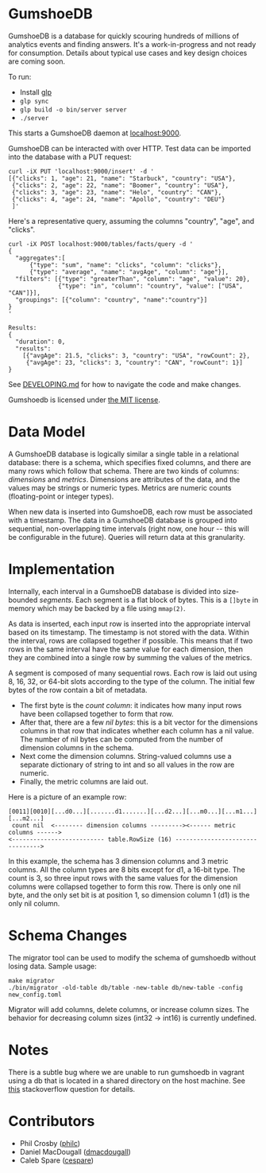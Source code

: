 GumshoeDB
=========

GumshoeDB is a database for quickly scouring hundreds of millions of analytics events and finding
answers. It's a work-in-progress and not ready for consumption. Details about typical use cases and key design
choices are coming soon.

To run:

* Install [glp](https://github.com/cespare/glp)
* `glp sync`
* `glp build -o bin/server server`
* `./server`

This starts a GumshoeDB daemon at [localhost:9000](http://localhost:9000).

GumshoeDB can be interacted with over HTTP. Test data can be imported into the database with a PUT request:

    curl -iX PUT 'localhost:9000/insert' -d '
    [{"clicks": 1, "age": 21, "name": "Starbuck", "country": "USA"},
     {"clicks": 2, "age": 22, "name": "Boomer", "country": "USA"},
     {"clicks": 3, "age": 23, "name": "Helo", "country": "CAN"},
     {"clicks": 4, "age": 24, "name": "Apollo", "country": "DEU"}
     ]'

Here's a representative query, assuming the columns "country", "age", and "clicks".

    curl -iX POST localhost:9000/tables/facts/query -d '
    {
      "aggregates":[
          {"type": "sum", "name": "clicks", "column": "clicks"},
          {"type": "average", "name": "avgAge", "column": "age"}],
      "filters": [{"type": "greaterThan", "column": "age", "value": 20},
                  {"type": "in", "column": "country", "value": ["USA", "CAN"]}],
      "groupings": [{"column": "country", "name":"country"}]
    }
    '

    Results:
    {
      "duration": 0,
      "results":
        [{"avgAge": 21.5, "clicks": 3, "country": "USA", "rowCount": 2},
         {"avgAge": 23, "clicks": 3, "country": "CAN", "rowCount": 1}]
    }

See [DEVELOPING.md](https://github.com/philc/gumshoedb/blob/master/DEVELOPING.md) for how to navigate the code
and make changes.

Gumshoedb is licensed under [the MIT license](http://www.opensource.org/licenses/mit-license.php).

Data Model
==========

A GumshoeDB database is logically similar a single table in a relational database: there is a schema, which
specifies fixed columns, and there are many rows which follow that schema. There are two kinds of columns:
*dimensions* and *metrics*. Dimensions are attributes of the data, and the values may be strings or numeric
types. Metrics are numeric counts (floating-point or integer types).

When new data is inserted into GumshoeDB, each row must be associated with a timestamp. The data in a
GumshoeDB database is grouped into sequential, non-overlapping time intervals (right now, one hour -- this
will be configurable in the future). Queries will return data at this granularity.

Implementation
==============

Internally, each interval in a GumshoeDB database is divided into size-bounded *segments*. Each segment is a
flat block of bytes. This is a `[]byte` in memory which may be backed by a file using `mmap(2)`.

As data is inserted, each input row is inserted into the appropriate interval based on its timestamp. The
timestamp is not stored with the data. Within the interval, rows are collapsed together if possible. This
means that if two rows in the same interval have the same value for each dimension, then they are combined
into a single row by summing the values of the metrics.

A segment is composed of many sequential rows. Each row is laid out using 8, 16, 32, or 64-bit slots according
to the type of the column. The initial few bytes of the row contain a bit of metadata.

* The first byte is the *count column*: it indicates how many input rows have been collapsed together to form
  that row.
* After that, there are a few *nil bytes*: this is a bit vector for the dimensions columns in that row that
  indicates whether each column has a nil value. The number of nil bytes can be computed from the number of
  dimension columns in the schema.
* Next come the dimension columns. String-valued columns use a separate dictionary of string to int and so all
  values in the row are numeric.
* Finally, the metric columns are laid out.

Here is a picture of an example row:

```
[0011][0010][...d0...][.......d1.......][...d2...][...m0...][...m1...][...m2...]
 count nil  <-------- dimension columns ---------><------ metric columns ------>
<-------------------------- table.RowSize (16) -------------------------------->
```

In this example, the schema has 3 dimension columns and 3 metric columns. All the column types are 8 bits
except for d1, a 16-bit type. The count is 3, so three input rows with the same values for the dimension
columns were collapsed together to form this row. There is only one nil byte, and the only set bit is at
position 1, so dimension column 1 (d1) is the only nil column.

Schema Changes
==============

The migrator tool can be used to modify the schema of gumshoedb without losing data. Sample usage:

    make migrator
    ./bin/migrator -old-table db/table -new-table db/new-table -config new_config.toml

Migrator will add columns, delete columns, or increase column sizes. The behavior for decreasing column sizes
(int32 -> int16) is currently undefined.

Notes
=====

There is a subtle bug where we are unable to run gumshoedb in vagrant using a db that is located in a shared
directory on the host machine. See [this][1] stackoverflow question for details.

[1]: http://stackoverflow.com/questions/18420473/invalid-argument-for-read-write-mmap

Contributors
============
* Phil Crosby ([philc](https://github.com/philc))
* Daniel MacDougall ([dmacdougall](https://github.com/dmacdougall))
* Caleb Spare ([cespare](https://github.com/cespare))
